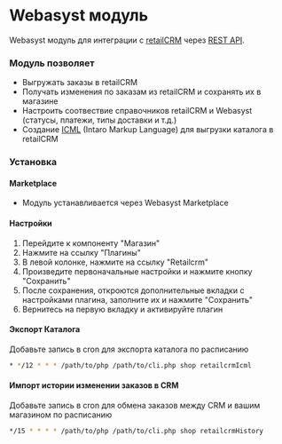 Webasyst модуль
===============

Webasyst модуль для интеграции с [retailCRM](http://www.retailcrm.ru) через [REST API](http://retailcrm.ru/docs/Разработчики).

### Модуль позволяет

* Выгружать заказы в retailCRM
* Получать изменения по заказам из retailCRM и сохранять их в магазине
* Настроить соотвествие справочников retailCRM и Webasyst (статусы, платежи, типы доставки и т.д.)
* Создание [ICML](http://docs.retailcrm.ru/index.php?n=Разработчики.ФорматICML) (Intaro Markup Language) для выгрузки каталога в retailCRM

### Установка

#### Marketplace

* Модуль устанавливается через Webasyst Marketplace

#### Настройки

1. Перейдите к компоненту "Магазин"
2. Нажмите на ссылку "Плагины"
3. В левой колонке, нажмите на ссылку "Retailcrm"
4. Произведите первоначальные настройки и нажмите кнопку "Сохранить"
5. После сохранения, откроются дополнительные вкладки с настройками плагина, заполните их и нажмите "Сохранить"
6. Вернитесь на первую вкладку и активируйте плагин

#### Экспорт Каталога

Добавьте запись в cron для экспорта каталога по расписанию

```bash
* */12 * * * /path/to/php /path/to/cli.php shop retailcrmIcml
```

#### Импорт истории изменении заказов в CRM

Добавьте запись в cron для обмена заказов между CRM и вашим магазином по расписанию

```bash
*/15 * * * * /path/to/php /path/to/cli.php shop retailcrmHistory
```
